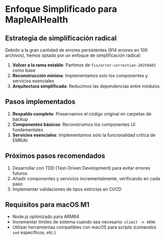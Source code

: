 # Enfoque Simplificado para MapleAIHealth

## Estrategia de simplificación radical

Debido a la gran cantidad de errores persistentes (914 errores en 100 archivos), hemos optado por un enfoque de simplificación radical:

1. **Volver a la rama estable**: Partimos de `fix/error-correction-20250402` como base
2. **Reconstrucción mínima**: Implementamos solo los componentes y servicios esenciales
3. **Arquitectura simplificada**: Reducimos las dependencias entre módulos

## Pasos implementados

1. **Respaldo completo**: Preservamos el código original en carpetas de backup
2. **Componentes básicos**: Reconstruimos los componentes UI fundamentales
3. **Servicios esenciales**: Implementamos solo la funcionalidad crítica de EMR/AI

## Próximos pasos recomendados

1. Desarrollar con TDD (Test-Driven Development) para evitar errores futuros
2. Añadir componentes y servicios incrementalmente, verificando en cada paso
3. Implementar validaciones de tipos estrictas en CI/CD

## Requisitos para macOS M1

- Node.js optimizado para ARM64
- Incrementar límites de sistema cuando sea necesario: `ulimit -n 4096`
- Utilizar herramientas compatibles con macOS para scripts (comandos `sed` específicos, etc.)
